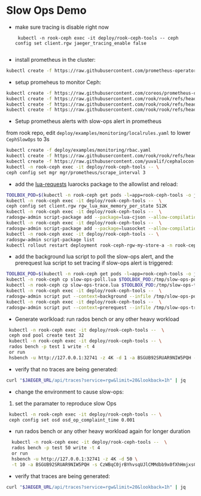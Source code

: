 
# Slow Ops Demo

* make sure tracing is disable right now
  ```
   kubectl -n rook-ceph exec -it deploy/rook-ceph-tools -- ceph config set client.rgw jaeger_tracing_enable false
   
  ```
* install prometheus in the cluster:

```bash
kubectl create -f https://raw.githubusercontent.com/prometheus-operator/prometheus-operator/refs/heads/main/bundle.yaml
```

* setup promeheus to monitor Ceph:

```bash
kubectl create -f https://raw.githubusercontent.com/coreos/prometheus-operator/v0.71.1/bundle.yaml
kubectl create -f https://raw.githubusercontent.com/rook/rook/refs/heads/master/deploy/examples/monitoring/service-monitor.yaml
kubectl create -f https://raw.githubusercontent.com/rook/rook/refs/heads/master/deploy/examples/monitoring/prometheus.yaml
kubectl create -f https://raw.githubusercontent.com/rook/rook/refs/heads/master/deploy/examples/monitoring/prometheus-service.yaml
```

* Setup prometheus alerts with slow-ops alert in prometheus

from rook repo, edit `deploy/examples/monitoring/localrules.yaml` to lower
`CephSlowOps` to 3s

```bash
kubectl create -f deploy/examples/monitoring/rbac.yaml
kubectl create -f https://raw.githubusercontent.com/rook/rook/refs/heads/master/deploy/examples/monitoring/prometheus-service.yaml
kubectl create -f https://raw.githubusercontent.com/yuvalif/cephalocon-24-demo/refs/heads/main/localrules.yaml
kubectl -n rook-ceph exec -it deploy/rook-ceph-tools -- \
ceph config set mgr mgr/prometheus/scrape_interval 3
```

* add the [lua-requests](https://github.com/JakobGreen/lua-requests) luarocks
  package to the allowlist and reload:

```bash
TOOLBOX_POD=$(kubectl -n rook-ceph get pods -l=app=rook-ceph-tools -o jsonpath='{.items[0].metadata.name}')
kubectl -n rook-ceph exec -it deploy/rook-ceph-tools --  \
ceph config set client.rgw rgw_lua_max_memory_per_state 512K
kubectl -n rook-ceph exec -it deploy/rook-ceph-tools --  \
radosgw-admin script-package add --package=lua-cjson --allow-compilation
kubectl -n rook-ceph exec -it deploy/rook-ceph-tools --  \
radosgw-admin script-package add --package=luasocket --allow-compilation
kubectl -n rook-ceph exec -it deploy/rook-ceph-tools -- \
radosgw-admin script-package list
kubectl rollout restart deployment rook-ceph-rgw-my-store-a -n rook-ceph
```

* add the background lua script to poll the slow-ops alert, and the prerequest
  lua script to set tracing if slow-ops alert is triggered:

```bash
TOOLBOX_POD=$(kubectl -n rook-ceph get pods -l=app=rook-ceph-tools -o jsonpath='{.items[0].metadata.name}')
kubectl -n rook-ceph cp slow-ops-poll.lua $TOOLBOX_POD:/tmp/slow-ops-poll.lua
kubectl -n rook-ceph cp slow-ops-trace.lua $TOOLBOX_POD:/tmp/slow-ops-trace.lua
kubectl -n rook-ceph exec -it deploy/rook-ceph-tools --  \
radosgw-admin script put --context=background --infile /tmp/slow-ops-poll.lua
kubectl -n rook-ceph exec -it deploy/rook-ceph-tools --  \
radosgw-admin script put --context=prerequest --infile /tmp/slow-ops-trace.lua
```

* Generate worlkload:
run rados bench or any other heavy workload

```bash
 kubectl -n rook-ceph exec -it deploy/rook-ceph-tools --  \
 ceph osd pool create test 32 
 kubectl -n rook-ceph exec -it deploy/rook-ceph-tools -- \
 rados bench -p test 1 write -t 4
 or run
 hsbench -u http://127.0.0.1:32741 -z 4K -d 1 -a BSGUB92SRUAR9NIW5PQH -s CzWBqC0jrBYhvsqUJlCMMdbb9x0fXhHmjxsG9Nsb
```

* verify that no traces are being generated:

```bash
curl "$JAEGER_URL/api/traces?service=rgw&limit=20&lookback=1h" | jq
```

* change the environment to cause slow-ops:

1. set the paramater to reproduce slow Ops

```bash
 kubectl -n rook-ceph exec -it deploy/rook-ceph-tools -- \
 ceph config set osd osd_op_complaint_time 0.001
```

* run rados bench or any other heavy workload again for longer duration

```bash
  kubectl -n rook-ceph exec -it deploy/rook-ceph-tools --  \
  rados bench -p test 50 write -t 4 
  or run
  hsbench -u http://127.0.0.1:32741 -z 4K -d 50 \
  -t 10 -a BSGUB92SRUAR9NIW5PQH -s CzWBqC0jrBYhvsqUJlCMMdbb9x0fXhHmjxsG9Nsb
```

* verify that traces are being generated:

```bash
curl "$JAEGER_URL/api/traces?service=rgw&limit=20&lookback=1h" | jq
```
